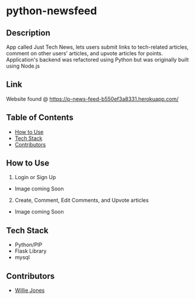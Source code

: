 # python-newsfeed

## Description
App called Just Tech News, lets users submit links to tech-related articles, comment on other users' articles, and upvote articles for points. Application's backend was refactored using Python but was originally built using Node.js

## Link
Website found @ https://p-news-feed-b550ef3a8331.herokuapp.com/

## Table of Contents

- [How to Use](#how-to-use)
- [Tech Stack](#tech-stack)
- [Contributors](#contributors)

## How to Use

1. Login or Sign Up

- Image coming Soon

2. Create, Comment, Edit Comments, and Upvote articles

- Image coming Soon

## Tech Stack
- Python/PIP
- Flask Library
- mysql

## Contributors
- [Willie Jones](https://github.com/Liiv-Dev)